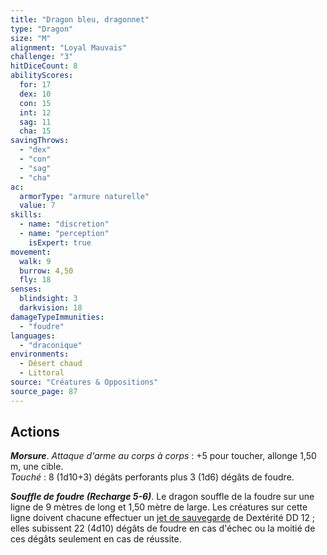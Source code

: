 ```yaml
---
title: "Dragon bleu, dragonnet"
type: "Dragon"
size: "M"
alignment: "Loyal Mauvais"
challenge: "3"
hitDiceCount: 8
abilityScores:
  for: 17
  dex: 10
  con: 15
  int: 12
  sag: 11
  cha: 15
savingThrows:
  - "dex"
  - "con"
  - "sag"
  - "cha"
ac:
  armorType: "armure naturelle"
  value: 7
skills:
  - name: "discretion"
  - name: "perception"
    isExpert: true
movement:
  walk: 9
  burrow: 4,50
  fly: 18
senses:
  blindsight: 3
  darkvision: 18
damageTypeImmunities:
  - "foudre"
languages:
  - "draconique"
environments:
  - Désert chaud
  - Littoral
source: "Créatures & Oppositions"
source_page: 87
---
```

## Actions
_**Morsure**_. _Attaque d'arme au corps à corps_ : +5 pour toucher, allonge 1,50 m, une cible.  
_Touché_ : 8 (1d10+3) dégâts perforants plus 3 (1d6) dégâts de foudre.

_**Souffle de foudre (Recharge 5-6)**_. Le dragon souffle de la foudre sur une ligne de 9 mètres de long et 1,50 mètre de large. Les créatures sur cette ligne doivent chacune effectuer un [jet de sauvegarde](/utiliser-les-caracteristiques/#jets-de-sauvegarde) de Dextérité DD 12 ; elles subissent 22 (4d10) dégâts de foudre en cas d'échec ou la moitié de ces dégâts seulement en cas de réussite.
